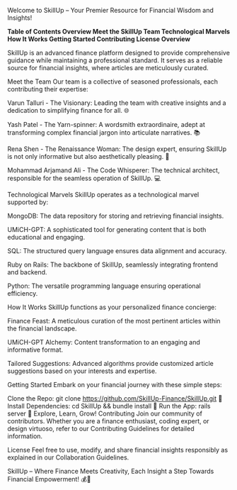 
Welcome to SkillUp – Your Premier Resource for Financial Wisdom and Insights!

**Table of Contents
Overview
Meet the SkillUp Team
Technological Marvels
How It Works
Getting Started
Contributing
License
Overview**

SkillUp is an advanced finance platform designed to provide comprehensive guidance while maintaining a professional standard. It serves as a reliable source for financial insights, where articles are meticulously curated.

Meet the Team
Our team is a collective of seasoned professionals, each contributing their expertise:

Varun Talluri - The Visionary: Leading the team with creative insights and a dedication to simplifying finance for all. 🌐

Yash Patel - The Yarn-spinner: A wordsmith extraordinaire, adept at transforming complex financial jargon into articulate narratives. 📚

Rena Shen - The Renaissance Woman: The design expert, ensuring SkillUp is not only informative but also aesthetically pleasing. 🎨

Mohammad Arjamand Ali - The Code Whisperer: The technical architect, responsible for the seamless operation of SkillUp. 💻


Technological Marvels
SkillUp operates as a technological marvel supported by:

MongoDB: The data repository for storing and retrieving financial insights.

UMiCH-GPT: A sophisticated tool for generating content that is both educational and engaging.

SQL: The structured query language ensures data alignment and accuracy.

Ruby on Rails: The backbone of SkillUp, seamlessly integrating frontend and backend.

Python: The versatile programming language ensuring operational efficiency.

How It Works
SkillUp functions as your personalized finance concierge:

Finance Feast: A meticulous curation of the most pertinent articles within the financial landscape.

UMiCH-GPT Alchemy: Content transformation to an engaging and informative format.

Tailored Suggestions: Advanced algorithms provide customized article suggestions based on your interests and expertise.

Getting Started
Embark on your financial journey with these simple steps:

Clone the Repo: git clone https://github.com/SkillUp-Finance/SkillUp.git 🚀
Install Dependencies: cd SkillUp && bundle install 🔧
Run the App: rails server 🚂
Explore, Learn, Grow!
Contributing
Join our community of contributors. Whether you are a finance enthusiast, coding expert, or design virtuoso, refer to our Contributing Guidelines for detailed information.

License
Feel free to use, modify, and share financial insights responsibly as explained in our Collaboration Guidelines.

SkillUp – Where Finance Meets Creativity, Each Insight a Step Towards Financial Empowerment! 💰📖
